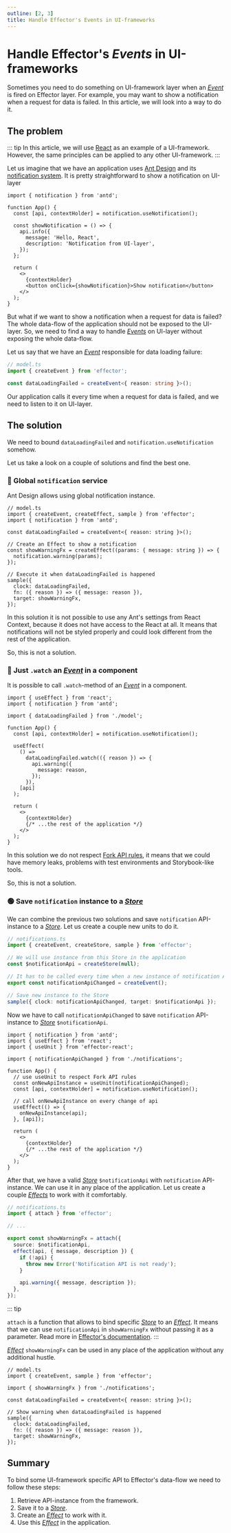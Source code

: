 ```yaml
---
outline: [2, 3]
title: Handle Effector's Events in UI-frameworks
---
```


# Handle Effector's _Events_ in UI-frameworks

Sometimes you need to do something on UI-framework layer when an [_Event_](https://effector.dev/docs/api/effector/event) is fired on Effector layer. For example, you may want to show a notification when a request for data is failed. In this article, we will look into a way to do it.

## The problem

::: tip
In this article, we will use [React](https://reactjs.org/) as an example of a UI-framework. However, the same principles can be applied to any other UI-framework.
:::

Let us imagine that we have an application uses [Ant Design](https://ant.design/) and its [notification system](https://ant.design/components/notification). It is pretty straightforward to show a notification on UI-layer

```tsx
import { notification } from 'antd';

function App() {
  const [api, contextHolder] = notification.useNotification();

  const showNotification = () => {
    api.info({
      message: 'Hello, React',
      description: 'Notification from UI-layer',
    });
  };

  return (
    <>
      {contextHolder}
      <button onClick={showNotification}>Show notification</button>
    </>
  );
}
```

But what if we want to show a notification when a request for data is failed? The whole data-flow of the application should not be exposed to the UI-layer. So, we need to find a way to handle [_Events_](https://effector.dev/docs/api/effector/event) on UI-layer without exposing the whole data-flow.

Let us say that we have an [_Event_](https://effector.dev/docs/api/effector/event) responsible for data loading failure:

```ts
// model.ts
import { createEvent } from 'effector';

const dataLoadingFailed = createEvent<{ reason: string }>();
```

Our application calls it every time when a request for data is failed, and we need to listen to it on UI-layer.

## The solution

We need to bound `dataLoadingFailed` and `notification.useNotification` somehow.

Let us take a look on a couple of solutions and find the best one.

### 🔴 Global `notification` service

Ant Design allows using global notification instance.

```ts{7-17}
// model.ts
import { createEvent, createEffect, sample } from 'effector';
import { notification } from 'antd';

const dataLoadingFailed = createEvent<{ reason: string }>();

// Create an Effect to show a notification
const showWarningFx = createEffect((params: { message: string }) => {
  notification.warning(params);
});

// Execute it when dataLoadingFailed is happened
sample({
  clock: dataLoadingFailed,
  fn: ({ reason }) => ({ message: reason }),
  target: showWarningFx,
});
```

In this solution it is not possible to use any Ant's settings from React Context, because it does not have access to the React at all. It means that notifications will not be styled properly and could look different from the rest of the application.

So, this is not a solution.

### 🔴 Just `.watch` an [_Event_](https://effector.dev/docs/api/effector/event) in a component

It is possible to call `.watch`-method of an [_Event_](https://effector.dev/docs/api/effector/event) in a component.

```tsx{9-17}
import { useEffect } from 'react';
import { notification } from 'antd';

import { dataLoadingFailed } from './model';

function App() {
  const [api, contextHolder] = notification.useNotification();

  useEffect(
    () =>
      dataLoadingFailed.watch(({ reason }) => {
        api.warning({
          message: reason,
        });
      }),
    [api]
  );

  return (
    <>
      {contextHolder}
      {/* ...the rest of the application */}
    </>
  );
}
```

In this solution we do not respect [Fork API rules](/magazine/fork_api_rules), it means that we could have memory leaks, problems with test environments and Storybook-like tools.

So, this is not a solution.

### 🟢 Save `notification` instance to a [_Store_](https://effector.dev/docs/api/effector/store)

We can combine the previous two solutions and save `notification` API-instance to a [_Store_](https://effector.dev/docs/api/effector/store). Let us create a couple new units to do it.

```ts
// notifications.ts
import { createEvent, createStore, sample } from 'effector';

// We will use instance from this Store in the application
const $notificationApi = createStore(null);

// It has to be called every time when a new instance of notification API is created
export const notificationApiChanged = createEvent();

// Save new instance to the Store
sample({ clock: notificationApiChanged, target: $notificationApi });
```

Now we have to call `notificationApiChanged` to save `notification` API-instance to [_Store_](https://effector.dev/docs/api/effector/store) `$notificationApi`.

```tsx{8-15}
import { notification } from 'antd';
import { useEffect } from 'react';
import { useUnit } from 'effector-react';

import { notificationApiChanged } from './notifications';

function App() {
  // use useUnit to respect Fork API rules
  const onNewApiInstance = useUnit(notificationApiChanged);
  const [api, contextHolder] = notification.useNotification();

  // call onNewApiInstance on every change of api
  useEffect(() => {
    onNewApiInstance(api);
  }, [api]);

  return (
    <>
      {contextHolder}
      {/* ...the rest of the application */}
    </>
  );
}
```

After that, we have a valid [_Store_](https://effector.dev/docs/api/effector/store) `$notificationApi` with `notification` API-instance. We can use it in any place of the application. Let us create a couple [_Effects_](https://effector.dev/docs/api/effector/effect) to work with it comfortably.

```ts
// notifications.ts
import { attach } from 'effector';

// ...

export const showWarningFx = attach({
  source: $notificationApi,
  effect(api, { message, description }) {
    if (!api) {
      throw new Error('Notification API is not ready');
    }

    api.warning({ message, description });
  },
});
```

::: tip

`attach` is a function that allows to bind specific [_Store_](https://effector.dev/docs/api/effector/store) to an [_Effect_](https://effector.dev/docs/api/effector/effect). It means that we can use `notificationApi` in `showWarningFx` without passing it as a parameter. Read more in [Effector's documentation](https://effector.dev/docs/api/effector/attach).
:::

[_Effect_](https://effector.dev/docs/api/effector/effect) `showWarningFx` can be used in any place of the application without any additional hustle.

```ts{8-13}
// model.ts
import { createEvent, sample } from 'effector';

import { showWarningFx } from './notifications';

const dataLoadingFailed = createEvent<{ reason: string }>();

// Show warning when dataLoadingFailed is happened
sample({
  clock: dataLoadingFailed,
  fn: ({ reason }) => ({ message: reason }),
  target: showWarningFx,
});
```

## Summary

To bind some UI-framework specific API to Effector's data-flow we need to follow these steps:

1. Retrieve API-instance from the framework.
2. Save it to a [_Store_](https://effector.dev/docs/api/effector/store).
3. Create an [_Effect_](https://effector.dev/docs/api/effector/effect) to work with it.
4. Use this [_Effect_](https://effector.dev/docs/api/effector/effect) in the application.
